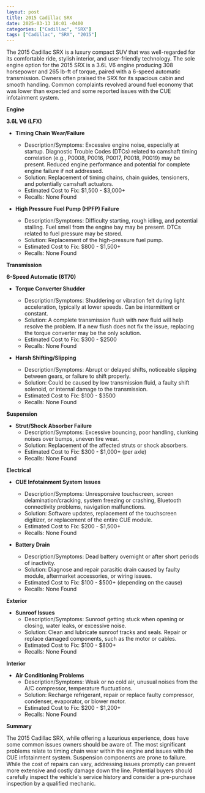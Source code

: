 ```yaml
---
layout: post
title: 2015 Cadillac SRX
date: 2025-03-13 10:01 -0400
categories: ["Cadillac", "SRX"]
tags: ["Cadillac", "SRX", "2015"]
---
```

The 2015 Cadillac SRX is a luxury compact SUV that was well-regarded for its comfortable ride, stylish interior, and user-friendly technology. The sole engine option for the 2015 SRX is a 3.6L V6 engine producing 308 horsepower and 265 lb-ft of torque, paired with a 6-speed automatic transmission. Owners often praised the SRX for its spacious cabin and smooth handling. Common complaints revolved around fuel economy that was lower than expected and some reported issues with the CUE infotainment system.

**Engine**

**3.6L V6 (LFX)**

*   **Timing Chain Wear/Failure**
    *   Description/Symptoms: Excessive engine noise, especially at startup. Diagnostic Trouble Codes (DTCs) related to camshaft timing correlation (e.g., P0008, P0016, P0017, P0018, P0019) may be present. Reduced engine performance and potential for complete engine failure if not addressed.
    *   Solution: Replacement of timing chains, chain guides, tensioners, and potentially camshaft actuators.
    *   Estimated Cost to Fix: $1,500 - $3,000+
    *   Recalls: None Found

*   **High Pressure Fuel Pump (HPFP) Failure**
    *   Description/Symptoms: Difficulty starting, rough idling, and potential stalling. Fuel smell from the engine bay may be present. DTCs related to fuel pressure may be stored.
    *   Solution: Replacement of the high-pressure fuel pump.
    *   Estimated Cost to Fix: $800 - $1,500+
    *   Recalls: None Found

**Transmission**

**6-Speed Automatic (6T70)**

*   **Torque Converter Shudder**
    * Description/Symptoms: Shuddering or vibration felt during light acceleration, typically at lower speeds. Can be intermittent or constant.
    * Solution: A complete transmission flush with new fluid will help resolve the problem. If a new flush does not fix the issue, replacing the torque converter may be the only solution.
    * Estimated Cost to Fix: $300 - $2500
    * Recalls: None Found

*   **Harsh Shifting/Slipping**
    * Description/Symptoms: Abrupt or delayed shifts, noticeable slipping between gears, or failure to shift properly.
    * Solution: Could be caused by low transmission fluid, a faulty shift solenoid, or internal damage to the transmission.
    * Estimated Cost to Fix: $100 - $3500
    * Recalls: None Found

**Suspension**

*   **Strut/Shock Absorber Failure**
    *   Description/Symptoms: Excessive bouncing, poor handling, clunking noises over bumps, uneven tire wear.
    *   Solution: Replacement of the affected struts or shock absorbers.
    *   Estimated Cost to Fix: $300 - $1,000+ (per axle)
    *   Recalls: None Found

**Electrical**

*   **CUE Infotainment System Issues**
    *   Description/Symptoms: Unresponsive touchscreen, screen delamination/cracking, system freezing or crashing, Bluetooth connectivity problems, navigation malfunctions.
    *   Solution: Software updates, replacement of the touchscreen digitizer, or replacement of the entire CUE module.
    *   Estimated Cost to Fix: $200 - $1,500+
    *   Recalls: None Found

*   **Battery Drain**
    *   Description/Symptoms: Dead battery overnight or after short periods of inactivity.
    *   Solution: Diagnose and repair parasitic drain caused by faulty module, aftermarket accessories, or wiring issues.
    *   Estimated Cost to Fix: $100 - $500+ (depending on the cause)
    *   Recalls: None Found

**Exterior**

*   **Sunroof Issues**
    *   Description/Symptoms: Sunroof getting stuck when opening or closing, water leaks, or excessive noise.
    *   Solution: Clean and lubricate sunroof tracks and seals. Repair or replace damaged components, such as the motor or cables.
    *   Estimated Cost to Fix: $100 - $800+
    *   Recalls: None Found

**Interior**

*   **Air Conditioning Problems**
    *   Description/Symptoms: Weak or no cold air, unusual noises from the A/C compressor, temperature fluctuations.
    *   Solution: Recharge refrigerant, repair or replace faulty compressor, condenser, evaporator, or blower motor.
    *   Estimated Cost to Fix: $200 - $1,200+
    *   Recalls: None Found

**Summary**

The 2015 Cadillac SRX, while offering a luxurious experience, does have some common issues owners should be aware of. The most significant problems relate to timing chain wear within the engine and issues with the CUE infotainment system. Suspension components are prone to failure. While the cost of repairs can vary, addressing issues promptly can prevent more extensive and costly damage down the line. Potential buyers should carefully inspect the vehicle's service history and consider a pre-purchase inspection by a qualified mechanic.

